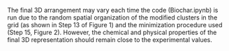 The final 3D arrangement may vary each time the code (Biochar.ipynb) is run due to the random spatial organization of the modified clusters in the grid (as shown in Step 13 of Figure 1) and the minimization procedure used (Step 15, Figure 2). However, the chemical and physical properties of the final 3D representation should remain close to the experimental values.

